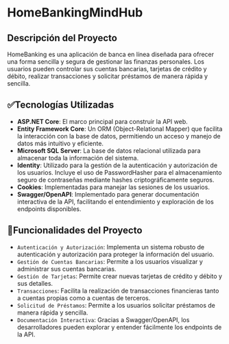 # HomeBankingMindHub

## Descripción del Proyecto
HomeBanking es una aplicación de banca en línea diseñada para ofrecer una forma sencilla y segura  de gestionar las finanzas personales. Los usuarios pueden controlar sus cuentas bancarias, tarjetas de crédito y débito, realizar transacciones y solicitar préstamos de manera rápida y sencilla. 

## ✅Tecnologías Utilizadas
  - **ASP.NET Core**: El marco principal para construir la API web.
  - **Entity Framework Core**: Un ORM (Object-Relational Mapper) que facilita la interacción con la base de datos, permitiendo un acceso y manejo de datos más intuitivo y eficiente.
  - **Microsoft SQL Server**: La base de datos relacional utilizada para almacenar toda la información del sistema.
  - **Identity**: Utilizado para la gestión de la autenticación y autorización de los usuarios. Incluye el uso de PasswordHasher<TUser> para el almacenamiento seguro de contraseñas mediante hashes criptográficamente seguros.
  - **Cookies**: Implementadas para manejar las sesiones de los usuarios.
  - **Swagger/OpenAPI**: Implementado para generar documentación interactiva de la API, facilitando el entendimiento y exploración de los endpoints disponibles.

## :hammer:Funcionalidades del Proyecto

- `Autenticación y Autorización`: Implementa un sistema robusto de autenticación y autorización para proteger la información del usuario.
- `Gestión de Cuentas Bancarias`: Permite a los usuarios visualizar y administrar sus cuentas bancarias.
- `Gestión de Tarjetas`: Permite crear nuevas tarjetas de crédito y débito y sus detalles.
- `Transacciones`: Facilita la realización de transacciones financieras tanto a cuentas propias como a cuentas de terceros.
- `Solicitud de Préstamos`: Permite a los usuarios solicitar préstamos de manera rápida y sencilla.
- `Documentación Interactiva`: Gracias a Swagger/OpenAPI, los desarrolladores pueden explorar y entender fácilmente los endpoints de la API.
